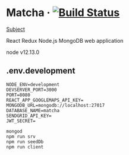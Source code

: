 # Matcha &middot; [![Build Status](https://travis-ci.com/sevngo/matcha.svg?branch=master)](https://travis-ci.com/sevngo/matcha)

[Subject](https://github.com/sevngo/Matcha/blob/master/subject.pdf)

React Redux Node.js MongoDB web application

node v12.13.0

## .env.development

```
NODE_ENV=development
DEVSERVER_PORT=3000
PORT=8080
REACT_APP_GOOGLEMAPS_API_KEY=
MONGODB_URL=mongodb://localhost:27017
DATABASE_NAME=matcha
SENDGRID_API_KEY=
JWT_SECRET=
```

```
mongod
npm run srv
npm run seedDb
npm run client
```
